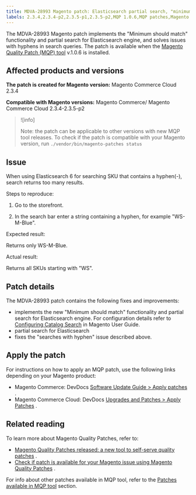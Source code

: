 ```yaml
---
title: MDVA-28993 Magento patch: Elasticsearch partial search, "minimum should match" and fix for "searches with hyphen" issue
labels: 2.3.4,2.3.4-p2,2.3.5-p1,2.3.5-p2,MQP 1.0.6,MQP patches,Magento Commerce,Magento Commerce Cloud,support tools
---
```


The MDVA-28993 Magento patch implements the "Minimum should match" functionality and partial search for Elasticsearch engine, and solves issues with hyphens in search queries. The patch is available when the [Magento Quality Patch (MQP) tool](https://support.magento.com/hc/en-us/articles/360047139492) v.1.0.6 is installed.

## Affected products and versions

 **The patch is created for Magento version:** Magento Commerce Cloud 2.3.4

 **Compatible with Magento versions:** Magento Commerce/ Magento Commerce Cloud 2.3.4-2.3.5-p2

>![info]
>
>Note: the patch can be applicable to other versions with new MQP tool releases. To check if the patch is compatible with your Magento version, run `./vendor/bin/magento-patches
    status` 

## Issue

When using Elasticsearch 6 for searching SKU that contains a hyphen(-), search returns too many results.

 <span class="wysiwyg-underline">Steps to reproduce:</span> 

1. Go to the storefront.

2. In the search bar enter a string containing a hyphen, for example "WS-M-Blue".

 <span class="wysiwyg-underline">Expected result:</span> 

Returns only WS-M-Blue.

 <span class="wysiwyg-underline">Actual result:</span> 

Returns all SKUs starting with "WS".

## Patch details

The MDVA-28993 patch contains the following fixes and improvements:

* implements the new "Minimum should match" functionality and partial search for Elasticsearch engine. For configuration details refer to [Configuring Catalog Search](https://docs.magento.com/user-guide/catalog/search-configuration.html#step-4-configure-minimum-terms-to-match) in Magento User Guide.
* partial search for Elasticsearch
* fixes the "searches with hyphen" issue described above.

## Apply the patch

For instructions on how to apply an MQP patch, use the following links depending on your Magento product:

* Magento Commerce: DevDocs [Software Update Guide > Apply patches](https://devdocs.magento.com/guides/v2.4/comp-mgr/patching.html#mqp) .
* Magento Commerce Cloud: DevDocs [Upgrades and Patches > Apply Patches](https://devdocs.magento.com/guides/v2.4/comp-mgr/patching/mqp.html) .

## Related reading

To learn more about Magento Quality Patches, refer to:

* [Magento Quality Patches released: a new tool to self-serve quality patches](https://support.magento.com/hc/en-us/articles/360047139492) .
* [Check if patch is available for your Magento issue using Magento Quality Patches](https://support.magento.com/hc/en-us/articles/360047125252) .

For info about other patches available in MQP tool, refer to the [Patches available in MQP tool](https://support.magento.com/hc/en-us/sections/360010506631-Patches-available-in-MQP-tool-) section.